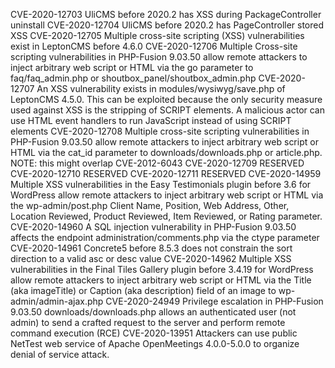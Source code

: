 CVE-2020-12703 UliCMS before 2020.2 has XSS during PackageController uninstall
CVE-2020-12704 UliCMS before 2020.2 has PageController stored XSS
CVE-2020-12705 Multiple cross-site scripting (XSS) vulnerabilities exist in LeptonCMS before 4.6.0
CVE-2020-12706 Multiple Cross-site scripting vulnerabilities in PHP-Fusion 9.03.50 allow remote attackers to inject arbitrary web script or HTML via the go parameter to faq/faq_admin.php or shoutbox_panel/shoutbox_admin.php
CVE-2020-12707 An XSS vulnerability exists in modules/wysiwyg/save.php of LeptonCMS 4.5.0. This can be exploited because the only security measure used against XSS is the stripping of SCRIPT elements. A malicious actor can use HTML event handlers to run JavaScript instead of using SCRIPT elements
CVE-2020-12708 Multiple cross-site scripting vulnerabilities in PHP-Fusion 9.03.50 allow remote attackers to inject arbitrary web script or HTML via the cat_id parameter to downloads/downloads.php or article.php. NOTE: this might overlap CVE-2012-6043
CVE-2020-12709 RESERVED 
CVE-2020-12710 RESERVED 
CVE-2020-12711 RESERVED 
CVE-2020-14959 Multiple XSS vulnerabilities in the Easy Testimonials plugin before 3.6 for WordPress allow remote attackers to inject arbitrary web script or HTML via the wp-admin/post.php Client Name, Position, Web Address, Other, Location Reviewed, Product Reviewed, Item Reviewed, or Rating parameter.
CVE-2020-14960 A SQL injection vulnerability in PHP-Fusion 9.03.50 affects the endpoint administration/comments.php via the ctype parameter
CVE-2020-14961 Concrete5 before 8.5.3 does not constrain the sort direction to a valid asc or desc value
CVE-2020-14962 Multiple XSS vulnerabilities in the Final Tiles Gallery plugin before 3.4.19 for WordPress allow remote attackers to inject arbitrary web script or HTML via the Title (aka imageTitle) or Caption (aka description) field of an image to wp-admin/admin-ajax.php
CVE-2020-24949 Privilege escalation in PHP-Fusion 9.03.50 downloads/downloads.php allows an authenticated user (not admin) to send a crafted request to the server and perform remote command execution (RCE)
CVE-2020-13951 Attackers can use public NetTest web service of Apache OpenMeetings 4.0.0-5.0.0 to organize denial of service attack.
